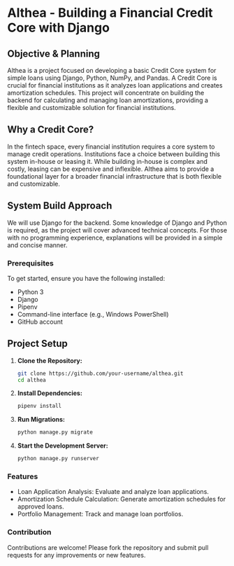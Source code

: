 # Althea - Building a Financial Credit Core with Django

## Objective & Planning

Althea is a project focused on developing a basic Credit Core system for simple loans using Django, Python, NumPy, and Pandas. A Credit Core is crucial for financial institutions as it analyzes loan applications and creates amortization schedules. This project will concentrate on building the backend for calculating and managing loan amortizations, providing a flexible and customizable solution for financial institutions.

## Why a Credit Core?

In the fintech space, every financial institution requires a core system to manage credit operations. Institutions face a choice between building this system in-house or leasing it. While building in-house is complex and costly, leasing can be expensive and inflexible. Althea aims to provide a foundational layer for a broader financial infrastructure that is both flexible and customizable.

## System Build Approach

We will use Django for the backend. Some knowledge of Django and Python is required, as the project will cover advanced technical concepts. For those with no programming experience, explanations will be provided in a simple and concise manner.

### Prerequisites

To get started, ensure you have the following installed:

- Python 3
- Django
- Pipenv
- Command-line interface (e.g., Windows PowerShell)
- GitHub account

## Project Setup

1. **Clone the Repository:**

   ```sh
   git clone https://github.com/your-username/althea.git
   cd althea
   ```

2. **Install Dependencies:**

   ```sh
   pipenv install
   ```

3. **Run Migrations:**

   ```sh
   python manage.py migrate
   ```

4. **Start the Development Server:**

   ```sh
   python manage.py runserver
   ```

### Features

- Loan Application Analysis: Evaluate and analyze loan applications.
- Amortization Schedule Calculation: Generate amortization schedules for approved loans.
- Portfolio Management: Track and manage loan portfolios.

### Contribution

Contributions are welcome! Please fork the repository and submit pull requests for any improvements or new features.
